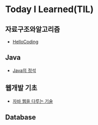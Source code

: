 # Today I Learned(TIL)

## 자료구조와알고리즘
* [HelloCoding](https://github.com/jjy3385/TIL/blob/main/%EC%9E%90%EB%A3%8C%EA%B5%AC%EC%A1%B0%EC%99%80%EC%95%8C%EA%B3%A0%EB%A6%AC%EC%A6%98/HelloCoding.md)

## Java
* [Java의 정석](https://github.com/jjy3385/TIL/blob/main/Java/Java%EC%9D%98%20%EC%A0%95%EC%84%9D/README.md)

## 웹개발 기초
* [자바 웹을 다루는 기술](https://github.com/jjy3385/TIL/blob/main/%EC%9B%B9%EA%B0%9C%EB%B0%9C/README.md)

## Database

